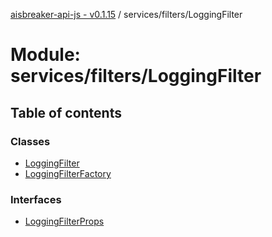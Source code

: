 [aisbreaker-api-js - v0.1.15](../README.md) / services/filters/LoggingFilter

# Module: services/filters/LoggingFilter

## Table of contents

### Classes

- [LoggingFilter](../classes/services_filters_LoggingFilter.LoggingFilter.md)
- [LoggingFilterFactory](../classes/services_filters_LoggingFilter.LoggingFilterFactory.md)

### Interfaces

- [LoggingFilterProps](../interfaces/services_filters_LoggingFilter.LoggingFilterProps.md)
